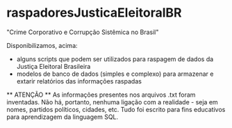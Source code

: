 # raspadoresJusticaEleitoralBR

"Crime Corporativo e Corrupção Sistêmica no Brasil"

Disponibilizamos, acima:
- alguns scripts que podem ser utilizados para raspagem de dados da Justiça Eleitoral Brasileira
- modelos de banco de dados (simples e complexo) para armazenar e extarir relatórios das informações raspadas

** ATENÇÃO **
As informações presentes nos arquivos .txt foram inventadas. Não há, portanto, nenhuma ligação com a realidade - seja em nomes, partidos políticos, cidades, etc. Tudo foi escrito para fins educativos para aprendizagem da linguagem SQL.
